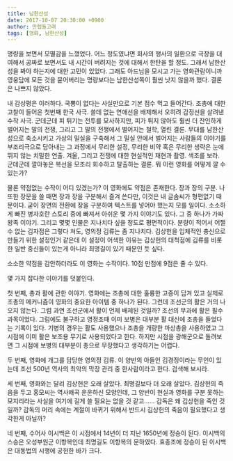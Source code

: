 ```yaml
---
title: 남한산성
date: 2017-10-07 20:30:00 +0900
author: 만렙돌고래
tags: [영화, 남한산성]
---
```


명량을 보면서 모멸감을 느꼈었다. 어느 정도였냐면 회사의 행사의 일환으로 극장을 대여해서 공짜로 보면서도 내 시간이 버려지는 것에 대해서 한탄을 할 정도. 그래서 남한산성을 봐야 하는지에 대한 고민이 있었다. 그래도 아드님을 모시고 가는 영화관람이니까 영웅담에 모든 것을 묻어버리는 명량보다는 남한산성쪽이 훨씬 낫지 않을까 했다. 결론은 나쁘지 않았다.

내 감상평은 이러하다. 국뽕이 없다는 사실만으로 기본 점수 먹고 들어간다. 조총에 대한 고찰이 들어온 첫번째 한국 사극. 쓸데 없는 연애선을 배제해서 오히려 감정선을 살려낸 수작 사극. 군데군데 피 튀기는 전투를 묘사하지만, 피가 튀지 않아도 훨씬 더 잔인하게 벌어지는 말의 전쟁, 그리고 그 말의 전쟁에서 벌어지는 철학, 열린 결론. 무대를 남한산성으로 축소시키고 가상의 밀실을 구축해서 그 밀실 안에서 벌어지는 사람들의 이야기를 부조리극으로 담아내는 그 과정에서 무리한 설정, 무리한 비약 혹은 무리한 생략은 눈에 뛰지 않는 치밀한 연출. 겨울, 그리고 전쟁에 대한 현실적인 재현과 촬영. 색조를 보라. 군데군데 깔아놓은 복선을 모조리 회수하고 탈출하는 결론. 뭐 이런 영화를 어떻게 깔 수 있는가?

물론 약점없는 수작이 어디 있겠는가? 이 영화에도 약점은 존재한다. 장과 장의 구분. 나 또한 장문을 쓸 때면 장과 장을 구분해서 즐겨 쓴다만, 이것은 내 글솜씨가 형편없기 때문이다. 굳이 장면의 전환에 장을 구분하여 텍스트를 넣어야 했는지 모를 일이다. 소소하게 빠진 병자호란 스토리 중에 빠져서 아쉬운 몇 가지 이야기도 있다. 그 중 하나가 가짜 왕족 이야기. 그리고 몇몇 인물은 지나치다 싶을 정도로 평면적이다. 분량이 적어서 어쩔 수 없는 김자점은 그렇다 쳐도, 영의정 김류는 좀 지나치다. 김상헌을 입체적인 충신으로 만들기 위한 설정인거 같은데 이 설정이 어색한 이유는 김상헌의 대척점에 김류를 비롯한 일반 중신들이 있는게 아니라 최명길이 있기 때문인 듯 싶다.

소소한 약점을 감안하더라도 이 영화는 수작이다. 10점 만점에 9점은 줄 수 있다.

몇 가지 잡다한 이야기를 덧붙인다.

첫 번째, 총과 활에 관한 이야기. 영화에는 조총에 대한 훌륭한 고증이 담겨 있고 실제로 조총의 메커니즘이 영화의 중요한 아이템 중 하나가 된다. 그런데 조선군의 활은 거의 나오지 않는다. 그럼 과연 조선군에서 활이 언제 배제된 것일까? 조선의 무과에 활은 필수과목이었다. 그럼에도 불구하고 영정조때 이미 보병은 대부분 활 대신에 조총을 들었다는 기록이 있다. 기병의 경우는 활도 사용했으나 조총을 개량한 마상총을 사용하였고 그 시점에 이미 활은 보조용 무기로 사용되었다고 한다. 하지만 시점을 광해군으로 돌려보면 그 시점에 보병의 대부분이 총으로 무장했다고 생각하기는 어렵다. 

두 번째, 영화에 개그를 담당한 영의정 김류. 이 양반의 아들인 김경징이라는 무인이 있는데 조선 500년 역사의 최악의 막장 관리 중 한사람이라고 한다. 검색해 보시라.

세 번째, 영화와는 달리 김상헌은 오래 살았다. 최명길보다 더 오래 살았다. 김상헌의 죽음을 두고 홍모씨는 역사왜곡 운운하신 모양인데, 그 양반이 현실과 영화를 구분 못하는 모지리라는 사실을 여기에 길게 쓸 필요는 없을 것 같고...... 감독은 왜 김상헌을 죽인 것일까? 감독의 머리 속에는 계절이 바뀌기 위해서 반드시 김상헌의 죽음이 필요했다고 생각한게 아닐까?

네 번째, 수어사 이시백은 이 시점에서 14년이 더 지난 1650년에 정승이 된다. 이시백의 스승은 오성부원군 이항복인데 최명길도 이항복의 문하였다. 효종조에 정승이 된 이시백은 대동법의 시행에 공헌한 바가 크다.



